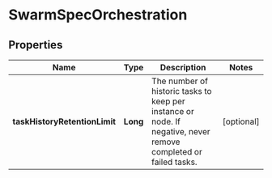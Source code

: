 
# SwarmSpecOrchestration

## Properties
Name | Type | Description | Notes
------------ | ------------- | ------------- | -------------
**taskHistoryRetentionLimit** | **Long** | The number of historic tasks to keep per instance or node. If negative, never remove completed or failed tasks. |  [optional]



